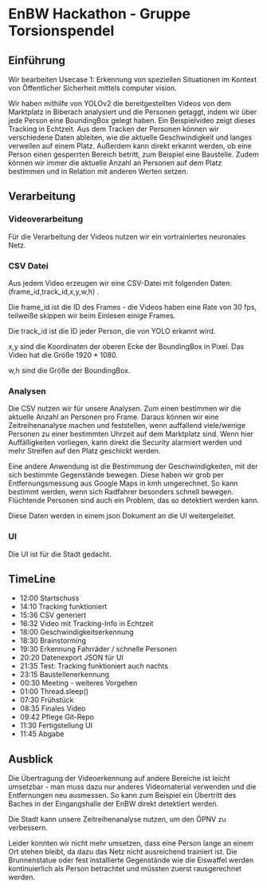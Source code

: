 # EnBW Hackathon - Gruppe Torsionspendel

## Einführung

Wir bearbeiten Usecase 1: Erkennung von speziellen Situationen im Kontext von Öffentlicher Sicherheit mittels computer vision.

Wir haben mithilfe von YOLOv2 die bereitgestellten Videos von dem Marktplatz in Biberach analysiert und die Personen getaggt, indem wir über jede Person eine BoundingBox gelegt haben. Ein Beispielvideo zeigt dieses Tracking in Echtzeit. Aus dem Tracken der Personen können wir verschiedene Daten ableiten, wie die aktuelle Geschwindigkeit und langes verweilen auf einem Platz. Außerdem kann direkt erkannt werden, ob eine Person einen gesperrten Bereich betritt, zum Beispiel eine Baustelle. Zudem können wir immer die aktuelle Anzahl an Personen auf dem Platz bestimmen und in Relation mit anderen Werten setzen.

## Verarbeitung

### Videoverarbeitung

Für die Verarbeitung der Videos nutzen wir ein vortrainiertes neuronales Netz.

### CSV Datei

Aus jedem Video erzeugen wir eine CSV-Datei mit folgenden Daten: (frame_id,track_id,x,y,w,h) .

Die frame_id ist die ID des Frames - die Videos haben eine Rate von 30 fps, teilweiße skippen wir beim Einlesen einige Frames.

Die track_id ist die ID jeder Person, die von YOLO erkannt wird.

x,y sind die Koordinaten der oberen Ecke der BoundingBox in Pixel. Das Video hat die Größe 1920 * 1080.

w,h sind die Größe der BoundingBox.

### Analysen

Die CSV nutzen wir für unsere Analysen. Zum einen bestimmen wir die aktuelle Anzahl an Personen pro Frame. Daraus können wir eine Zeitreihenanalyse machen und feststellen, wenn auffallend viele/wenige Personen zu einer bestimmten Uhrzeit auf dem Marktplatz sind. Wenn hier Auffälligkeiten vorliegen, kann direkt die Security alarmiert werden und mehr Streifen auf den Platz geschickt werden.

Eine andere Anwendung ist die Bestimmung der Geschwindigkeiten, mit der sich bestimmte Gegenstände bewegen. Diese haben wir grob per Entfernungsmessung aus Google Maps in kmh umgerechnet. So kann bestimmt werden, wenn sich Radfahrer besonders schnell bewegen. Flüchtende Personen sind auch ein Problem, das so detektiert werden kann.

Diese Daten werden in einem json Dokument an die UI weitergeleitet.

### UI

Die UI ist für die Stadt gedacht. 

## TimeLine

* 12:00 Startschuss
* 14:10 Tracking funktioniert
* 15:36 CSV generiert
* 16:32 Video mit Tracking-Info in Echtzeit
* 18:00 Geschwindigkeitserkennung
* 18:30 Brainstorming
* 19:30 Erkennung Fahrräder / schnelle Personen
* 20:20 Datenexport JSON für UI
* 21:35 Test: Tracking funktioniert auch nachts
* 23:15 Baustellenerkennung
* 00:30 Meeting - weiteres Vorgehen
* 01:00 Thread.sleep()
* 07:30 Frühstück
* 08:35 Finales Video
* 09:42 Pflege Git-Repo
* 11:30 Fertigstellung UI
* 11:45 Abgabe

## Ausblick



Die Übertragung der Videoerkennung auf andere Bereiche ist leicht umsetzbar - man muss dazu nur anderes Videomaterial verwenden und die Entfernungen neu ausmessen. So kann zum Beispiel ein Übertritt des Baches in der Eingangshalle der EnBW direkt detektiert werden.



Die Stadt kann unsere Zeitreihenanalyse nutzen, um den ÖPNV zu verbessern.



Leider konnten wir nicht mehr umsetzen, dass eine Person lange an einem Ort stehen bleibt, da dazu das Netz nicht ausreichend trainiert ist. Die Brunnenstatue oder fest installierte Gegenstände wie die Eiswaffel werden kontinuierlich als Person betrachtet und müssten zuerst rausgerechnet werden.





